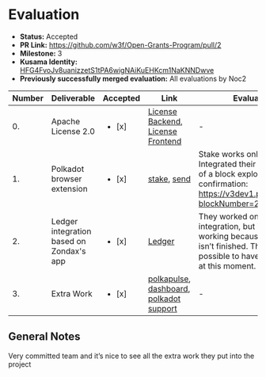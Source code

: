 # Evaluation

- **Status:** Accepted
- **PR Link:** https://github.com/w3f/Open-Grants-Program/pull/2
- **Milestone:** 3
- **Kusama Identity:** [HFG4FvoJv8uanizzetS1tPA6wigNAiKuEHKcm1NaKNNDwve](https://polkascan.io/pre/kusama/account/HFG4FvoJv8uanizzetS1tPA6wigNAiKuEHKcm1NaKNNDwve)
- **Previously successfully merged evaluation:** All evaluations by Noc2

| Number | Deliverable                              | Accepted               | Link                                                                                                                                                                        | Evaluation Notes                                                                                                                                                                     |
| ------ | ---------------------------------------- | ---------------------- | --------------------------------------------------------------------------------------------------------------------------------------------------------------------------- | ------------------------------------------------------------------------------------------------------------------------------------------------------------------------------------ |
| 0.     | Apache License 2.0                       | <ul><li>[x] </li></ul> | [License Backend](https://github.com/Colm3na/polkastats-backend-v3/blob/develop/LICENSE), [License Frontend](https://github.com/Colm3na/polkastats-v3/blob/develop/LICENSE) | -                                                                                                                                                                                    |
| 1.     | Polkadot browser extension               | <ul><li>[x] </li></ul> | [stake](https://github.com/Colm3na/polkastats-v3/blob/develop/pages/stake.vue), [send](https://github.com/Colm3na/polkastats-v3/blob/develop/pages/send.vue)                | Stake works only without any bond, Integrated their own simple version of a block explorer for the confirmation: https://v3dev1.polkastats.io/block/?blockNumber=2888914             |
| 2.     | Ledger integration based on Zondax's app | <ul><li>[x] </li></ul> | [Ledger](https://github.com/Colm3na/ledger-polkadot-js/blob/master/tests/sign_custom_tx_test.ispec.js)                                                                      | They worked on the ledger integration, but it’s currently not working because the ledger app isn’t finished. Therefore, it’s not possible to have a working solution at this moment. |
| 3.     | Extra Work                               | <ul><li>[x] </li></ul> | [polkapulse](https://polkapulse.polkastats.io/), [dashboard](https://polkastats.io/), [polkadot support](https://polkadot.polkastats.io/)                                   | -                                                                                                                                                                                    |

## General Notes

Very committed team and it’s nice to see all the extra work they put into the project
